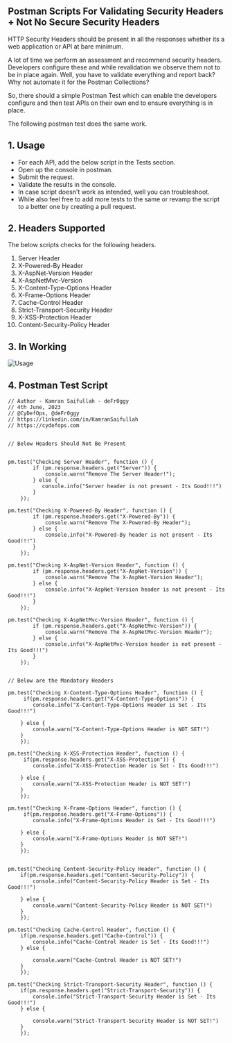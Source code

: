 ## Postman Scripts For Validating Security Headers + Not No Secure Security Headers

HTTP Security Headers should be present in all the responses whether its a web application or API at bare minimum.

A lot of time we perform an assessment and recommend security headers. Developers configure these and while revalidation we observe them not to be in place again. Well, you have to validate everything and report back? Why not automate it for the Postman Collections? 

So, there should a simple Postman Test which can enable the developers configure and then test APIs on their own end to ensure everything is in place. 

The following postman test does the same work. 

## 1. Usage

- For each API, add the below script in the Tests section.
- Open up the console in postman.
- Submit the request.
- Validate the results in the console. 
- In case script doesn't work as intended, well you can troubleshoot.
- While also feel free to add more tests to the same or revamp the script to a better one by creating a pull request. 

## 2. Headers Supported

The below scripts checks for the following headers. 

1. Server Header
2. X-Powered-By Header
3. X-AspNet-Version Header
4. X-AspNetMvc-Version
5. X-Content-Type-Options Header
6. X-Frame-Options Header
7. Cache-Control Header
8. Strict-Transport-Security Header
9. X-XSS-Protection Header
10. Content-Security-Policy Header

## 3. In Working

![Usage](https://raw.githubusercontent.com/deFr0ggy/deFr0ggy.github.io/master/assets/bloggers/usage.jpeg)

## 4. Postman Test Script

```
// Author - Kamran Saifullah - deFr0ggy
// 4th June, 2023
// @CyDefOps, @deFr0ggy
// https://linkedin.com/in/KamranSaifullah
// https://cydefops.com


// Below Headers Should Not Be Present


pm.test("Checking Server Header", function () {
        if (pm.response.headers.get("Server")) {
            console.warn("Remove The Server Header!");
        } else {
           console.info("Server header is not present - Its Good!!!") 
        }
    });

pm.test("Checking X-Powered-By Header", function () {
        if (pm.response.headers.get("X-Powered-By")) {
            console.warn("Remove The X-Powered-By Header");
        } else {
            console.info("X-Powered-By header is not present - Its Good!!!")
        }
    });

pm.test("Checking X-AspNet-Version Header", function () {
        if (pm.response.headers.get("X-AspNet-Version")) {
            console.warn("Remove The X-AspNet-Version Header");
        } else {
            console.info("X-AspNet-Version header is not present - Its Good!!!")
        }
    });

pm.test("Checking X-AspNetMvc-Version Header", function () {
        if (pm.response.headers.get("X-AspNetMvc-Version")) {
            console.warn("Remove The X-AspNetMvc-Version Header");
        } else {
            console.info("X-AspNetMvc-Version header is not present - Its Good!!!")
        }
    });


// Below are the Mandatory Headers

pm.test("Checking X-Content-Type-Options Header", function () {
     if(pm.response.headers.get("X-Content-Type-Options")) {
        console.info("X-Content-Type-Options Header is Set - Its Good!!!")
     
    } else {
        console.warn("X-Content-Type-Options Header is NOT SET!")   
    }
    });

pm.test("Checking X-XSS-Protection Header", function () {
     if(pm.response.headers.get("X-XSS-Protection")) {
        console.info("X-XSS-Protection Header is Set - Its Good!!!")
        
    } else {
        console.warn("X-XSS-Protection Header is NOT SET!")
    }
    });

pm.test("Checking X-Frame-Options Header", function () {
     if(pm.response.headers.get("X-Frame-Options")) {
        console.info("X-Frame-Options Header is Set - Its Good!!!")
        
    } else {
        console.warn("X-Frame-Options Header is NOT SET!")
    }
    });


pm.test("Checking Content-Security-Policy Header", function () {
    if(pm.response.headers.get("Content-Security-Policy")) {
        console.info("Content-Security-Policy Header is Set - Its Good!!!")
        
    } else {
        console.warn("Content-Security-Policy Header is NOT SET!")
    }
    });

pm.test("Checking Cache-Control Header", function () {
    if(pm.response.headers.get("Cache-Control")) {
        console.info("Cache-Control Header is Set - Its Good!!!")
    } else {
       
        console.warn("Cache-Control Header is NOT SET!")
    }
    });

pm.test("Checking Strict-Transport-Security Header", function () {
    if(pm.response.headers.get("Strict-Transport-Security")) {
        console.info("Strict-Transport-Security Header is Set - Its Good!!!")
    } else {
        
        console.warn("Strict-Transport-Security Header is NOT SET!")
    }
    });
```
